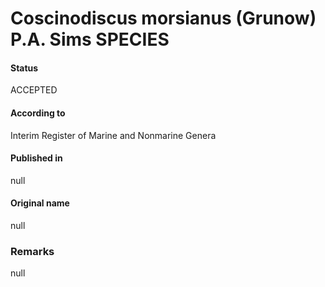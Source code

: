 Coscinodiscus morsianus (Grunow) P.A. Sims SPECIES
=======

#### Status
ACCEPTED

#### According to
Interim Register of Marine and Nonmarine Genera

#### Published in
null

#### Original name
null

### Remarks
null